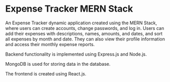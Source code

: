 # Expense Tracker MERN Stack
An Expense Tracker dynamic application created using the MERN Stack, where users can create accounts, change passwords, and log in.
Users can add their expenses with descriptions, names, amounts, and dates, and sort all expenses by month and date.
They can also view their profile information and access their monthly expense reports.

Backend functionality is implemented using Express.js and Node.js.

MongoDB is used for storing data in the database.

The frontend is created using React.js.
